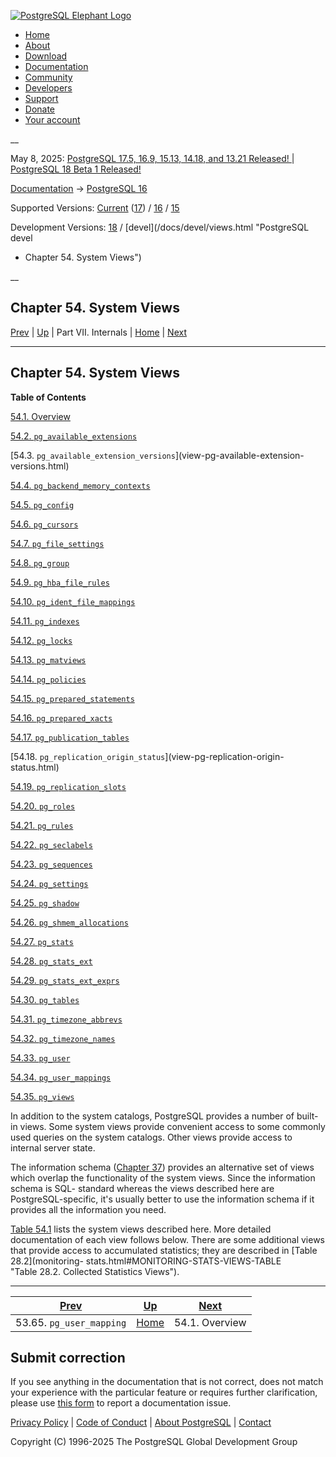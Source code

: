 [ ![PostgreSQL Elephant Logo](/media/img/about/press/elephant.png) ](/)

  * [Home](/ "Home")
  * [About](/about/ "About")
  * [Download](/download/ "Download")
  * [Documentation](/docs/ "Documentation")
  * [Community](/community/ "Community")
  * [Developers](/developer/ "Developers")
  * [Support](/support/ "Support")
  * [Donate](/about/donate/ "Donate")
  * [Your account](/account/ "Your account")

__

May 8, 2025: [ PostgreSQL 17.5, 16.9, 15.13, 14.18, and 13.21 Released! ](/about/news/postgresql-175-169-1513-1418-and-1321-released-3072/) | [ PostgreSQL 18 Beta 1 Released! ](/about/news/postgresql-18-beta-1-released-3070/)

[Documentation](/docs/ "Documentation") -> [PostgreSQL
16](/docs/16/index.html)

Supported Versions: [Current](/docs/current/views.html "PostgreSQL 17 -
Chapter 54. System Views") ([17](/docs/17/views.html "PostgreSQL 17 -
Chapter 54. System Views")) / [16](/docs/16/views.html "PostgreSQL 16 -
Chapter 54. System Views") / [15](/docs/15/views.html "PostgreSQL 15 -
Chapter 54. System Views")

Development Versions: [18](/docs/18/views.html "PostgreSQL 18 -
Chapter 54. System Views") / [devel](/docs/devel/views.html "PostgreSQL devel
- Chapter 54. System Views")

__

Chapter 54. System Views  
---  
[Prev](catalog-pg-user-mapping.html "53.65. pg_user_mapping")  | [Up](internals.html "Part VII. Internals") | Part VII. Internals | [Home](index.html "PostgreSQL 16.9 Documentation") |  [Next](views-overview.html "54.1. Overview")  
  
* * *

## Chapter 54. System Views

**Table of Contents**

[54.1. Overview](views-overview.html)

[54.2. `pg_available_extensions`](view-pg-available-extensions.html)

[54.3. `pg_available_extension_versions`](view-pg-available-extension-
versions.html)

[54.4. `pg_backend_memory_contexts`](view-pg-backend-memory-contexts.html)

[54.5. `pg_config`](view-pg-config.html)

[54.6. `pg_cursors`](view-pg-cursors.html)

[54.7. `pg_file_settings`](view-pg-file-settings.html)

[54.8. `pg_group`](view-pg-group.html)

[54.9. `pg_hba_file_rules`](view-pg-hba-file-rules.html)

[54.10. `pg_ident_file_mappings`](view-pg-ident-file-mappings.html)

[54.11. `pg_indexes`](view-pg-indexes.html)

[54.12. `pg_locks`](view-pg-locks.html)

[54.13. `pg_matviews`](view-pg-matviews.html)

[54.14. `pg_policies`](view-pg-policies.html)

[54.15. `pg_prepared_statements`](view-pg-prepared-statements.html)

[54.16. `pg_prepared_xacts`](view-pg-prepared-xacts.html)

[54.17. `pg_publication_tables`](view-pg-publication-tables.html)

[54.18. `pg_replication_origin_status`](view-pg-replication-origin-
status.html)

[54.19. `pg_replication_slots`](view-pg-replication-slots.html)

[54.20. `pg_roles`](view-pg-roles.html)

[54.21. `pg_rules`](view-pg-rules.html)

[54.22. `pg_seclabels`](view-pg-seclabels.html)

[54.23. `pg_sequences`](view-pg-sequences.html)

[54.24. `pg_settings`](view-pg-settings.html)

[54.25. `pg_shadow`](view-pg-shadow.html)

[54.26. `pg_shmem_allocations`](view-pg-shmem-allocations.html)

[54.27. `pg_stats`](view-pg-stats.html)

[54.28. `pg_stats_ext`](view-pg-stats-ext.html)

[54.29. `pg_stats_ext_exprs`](view-pg-stats-ext-exprs.html)

[54.30. `pg_tables`](view-pg-tables.html)

[54.31. `pg_timezone_abbrevs`](view-pg-timezone-abbrevs.html)

[54.32. `pg_timezone_names`](view-pg-timezone-names.html)

[54.33. `pg_user`](view-pg-user.html)

[54.34. `pg_user_mappings`](view-pg-user-mappings.html)

[54.35. `pg_views`](view-pg-views.html)

In addition to the system catalogs, PostgreSQL provides a number of built-in
views. Some system views provide convenient access to some commonly used
queries on the system catalogs. Other views provide access to internal server
state.

The information schema ([Chapter 37](information-schema.html "Chapter 37. The
Information Schema")) provides an alternative set of views which overlap the
functionality of the system views. Since the information schema is SQL-
standard whereas the views described here are PostgreSQL-specific, it's
usually better to use the information schema if it provides all the
information you need.

[Table 54.1](views-overview.html#VIEW-TABLE "Table 54.1. System Views") lists
the system views described here. More detailed documentation of each view
follows below. There are some additional views that provide access to
accumulated statistics; they are described in [Table 28.2](monitoring-
stats.html#MONITORING-STATS-VIEWS-TABLE "Table 28.2. Collected Statistics
Views").

* * *

[Prev](catalog-pg-user-mapping.html "53.65. pg_user_mapping")  | [Up](internals.html "Part VII. Internals") |  [Next](views-overview.html "54.1. Overview")  
---|---|---  
53.65. `pg_user_mapping`  | [Home](index.html "PostgreSQL 16.9 Documentation") |  54.1. Overview  
  
## Submit correction

If you see anything in the documentation that is not correct, does not match
your experience with the particular feature or requires further clarification,
please use [this form](/account/comments/new/16/views.html/) to report a
documentation issue.

[Privacy Policy](/about/privacypolicy) | [Code of Conduct](/about/policies/coc/) | [About PostgreSQL](/about/) | [Contact](/about/contact/)  

Copyright (C) 1996-2025 The PostgreSQL Global Development Group

